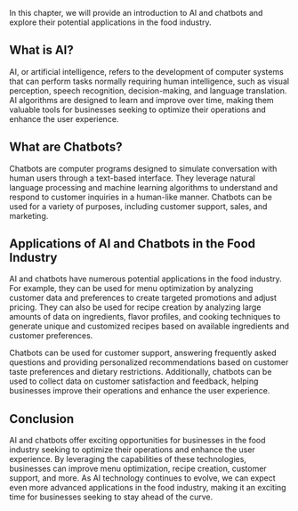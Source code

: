 
In this chapter, we will provide an introduction to AI and chatbots and explore their potential applications in the food industry.

What is AI?
-----------

AI, or artificial intelligence, refers to the development of computer systems that can perform tasks normally requiring human intelligence, such as visual perception, speech recognition, decision-making, and language translation. AI algorithms are designed to learn and improve over time, making them valuable tools for businesses seeking to optimize their operations and enhance the user experience.

What are Chatbots?
------------------

Chatbots are computer programs designed to simulate conversation with human users through a text-based interface. They leverage natural language processing and machine learning algorithms to understand and respond to customer inquiries in a human-like manner. Chatbots can be used for a variety of purposes, including customer support, sales, and marketing.

Applications of AI and Chatbots in the Food Industry
----------------------------------------------------

AI and chatbots have numerous potential applications in the food industry. For example, they can be used for menu optimization by analyzing customer data and preferences to create targeted promotions and adjust pricing. They can also be used for recipe creation by analyzing large amounts of data on ingredients, flavor profiles, and cooking techniques to generate unique and customized recipes based on available ingredients and customer preferences.

Chatbots can be used for customer support, answering frequently asked questions and providing personalized recommendations based on customer taste preferences and dietary restrictions. Additionally, chatbots can be used to collect data on customer satisfaction and feedback, helping businesses improve their operations and enhance the user experience.

Conclusion
----------

AI and chatbots offer exciting opportunities for businesses in the food industry seeking to optimize their operations and enhance the user experience. By leveraging the capabilities of these technologies, businesses can improve menu optimization, recipe creation, customer support, and more. As AI technology continues to evolve, we can expect even more advanced applications in the food industry, making it an exciting time for businesses seeking to stay ahead of the curve.
